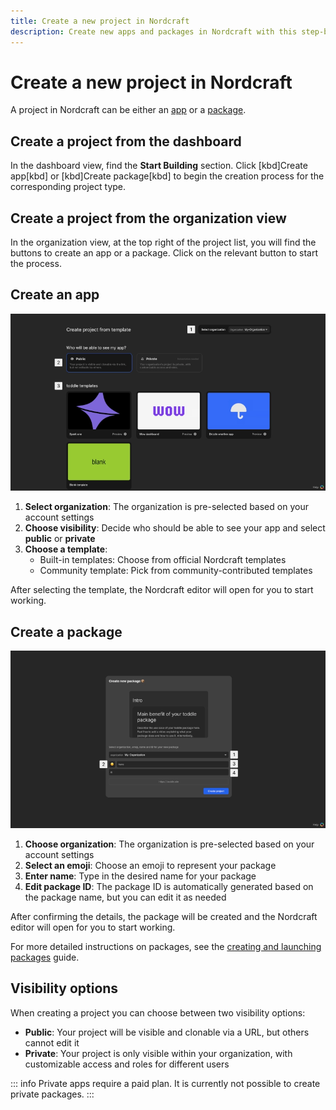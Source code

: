 ```yaml
---
title: Create a new project in Nordcraft
description: Create new apps and packages in Nordcraft with this step-by-step guide covering organization settings, visibility options and template selection.
---
```


# Create a new project in Nordcraft

A project in Nordcraft can be either an [app](/get-started/overview#apps) or a [package](/get-started/overview#packages).

## Create a project from the dashboard

In the dashboard view, find the **Start Building** section. Click [kbd]Create app[kbd] or [kbd]Create package[kbd] to begin the creation process for the corresponding project type.

## Create a project from the organization view

In the organization view, at the top right of the project list, you will find the buttons to create an app or a package. Click on the relevant button to start the process.

## Create an app

![The create app screen showing an organization select dropdown, a project visibility setting of public or private, and a list of templates to choose from below.|16/9](create-an-app.webp "Create app")

1. **Select organization**: The organization is pre-selected based on your account settings
2. **Choose visibility**: Decide who should be able to see your app and select **public** or **private**
3. **Choose a template**:
   - Built-in templates: Choose from official Nordcraft templates
   - Community template: Pick from community-contributed templates

After selecting the template, the Nordcraft editor will open for you to start working.

## Create a package

![The create package dialog. Choose an organization, enter a name and package ID.|16/9](create-a-package.webp "Create package")

1. **Choose organization**: The organization is pre-selected based on your account settings
2. **Select an emoji**: Choose an emoji to represent your package
3. **Enter name**: Type in the desired name for your package
4. **Edit package ID**: The package ID is automatically generated based on the package name, but you can edit it as needed

After confirming the details, the package will be created and the Nordcraft editor will open for you to start working.

For more detailed instructions on packages, see the [creating and launching packages](/packages/creating-and-launching) guide.

## Visibility options

When creating a project you can choose between two visibility options:

- **Public**: Your project will be visible and clonable via a URL, but others cannot edit it
- **Private**: Your project is only visible within your organization, with customizable access and roles for different users

::: info
Private apps require a paid plan.
It is currently not possible to create private packages.
:::
